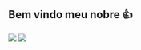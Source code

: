 ## Bem vindo meu nobre 👍
![](https://media1.tenor.com/m/mtiOW6O-k8YAAAAd/shrek-shrek-rizz.gif)
![](https://media.tenor.com/ogcqOL-jVEwAAAAM/xandao-xand%C3%A3o.gif)

<!--
**Pedr0V1t0r/Pedr0V1t0r** is a ✨ _special_ ✨ repository because its `README.md` (this file) appears on your GitHub profile.

Here are some ideas to get you started:

- 🔭 I’m currently working on ...
- 🌱 I’m currently learning ...
- 👯 I’m looking to collaborate on ...
- 🤔 I’m looking for help with ...
- 💬 Ask me about ...
- 📫 How to reach me: ...
- 😄 Pronouns: ...
- ⚡ Fun fact: ...
-->
